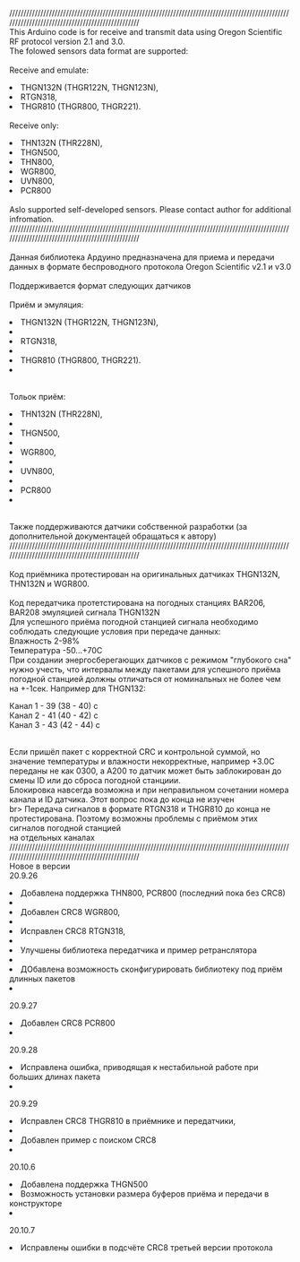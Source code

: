 /////////////////////////////////////////////////////////////////////////////////////////////////////////////////////////////////////////////////<br>
This Arduino code is for receive and transmit data using Oregon Scientific RF protocol version 2.1 and 3.0. <br>
The folowed sensors data format are supported:<br>
<br>
Receive and emulate:<br>
<dl>
<li>THGN132N (THGR122N, THGN123N),<br>
<li>RTGN318,<br>
<li>THGR810 (THGR800, THGR221).<br>
</list>
<br>
Receive only:<br>
<dl>
<li>THN132N (THR228N),<br>
<li>THGN500,<br>
<li>THN800,<br>
<li>WGR800,<br>
<li>UVN800,<br>
<li>PCR800<br>
</list>
<br>
Aslo supported self-developed sensors. Please contact author for additional infromation.<br>
/////////////////////////////////////////////////////////////////////////////////////////////////////////////////////////////////////////////////<br>
<br>
Данная библиотека Ардуино предназначена для приема и передачи данных в формате беспроводного протокола Oregon Scientific v2.1 и v3.0<br>
<br>
Поддерживается формат следующих датчиков<br>
<br>
Приём и эмуляция:<br>
<dl>
<li>THGN132N (THGR122N, THGN123N),<li>
<li>RTGN318,<li>
<li>THGR810 (THGR800, THGR221).<li>
</dl>
<br>
Тольок приём:<br>
<dl>
<li>THN132N (THR228N),<li>
<li>THGN500,<li>
<li>WGR800,<li>
<li>UVN800,<li>
<li>PCR800<li>
</dl>
<br>
Также поддерживаются датчики собственной разработки (за дополнительной документацей обращаться к автору)<br>
/////////////////////////////////////////////////////////////////////////////////////////////////////////////////////////////////////////////////<br>
<br>
Код приёмника протестирован на оригинальных датчиках THGN132N, THN132N и WGR800.<br>
<br>
Код передатчика протетстирована на погодных станциях BAR206, BAR208 эмуляцией сигнала THGN132N<br>
Для успешного приёма погодной станцией сигнала необходимо соблюдать следующие условия при передаче данных:<br>
Влажность 2-98%<br>
Температура -50...+70С<br>
При создании энергосберегающих датчиков с режимом "глубокого сна" нужно учесть, что интервалы между пакетами для успешного приёма погодной станцией 
должны отличаться от номинальных не более чем на +-1сек. Например для THGN132:<br>
<dl>
Канал 1 - 39 (38 - 40) c <br>
Канал 2 - 41 (40 - 42) c<br>
Канал 3 - 43 (42 - 44) c<br>
</dl>
<br>
Если пришёл пакет с корректной CRC и контрольной суммой, но значение температуры и влажности некорректные, например +3.0С переданы не как 0300, а A200
то датчик может быть заблокирован до смены ID или до сброса погодной станциии.<br>
Блокировка навсегда возможна и при неправильном сочетании номера канала и ID датчика. Этот вопрос пока до конца не изучен<br>
br>
Передача сигналов в формате RTGN318 и THGR810 до конца не протестирована. Поэтому возможны проблемы с приёмом этих сигналов погодной станцией<br>
на отдельных каналах<br>
/////////////////////////////////////////////////////////////////////////////////////////////////////////////////////////////////////////////////<br>
Новое в версии<br>
20.9.26 <br>
<dl>
<li>Добавлена поддержка THN800, PCR800 (последний пока без CRC8)<li>
<li>Добавлен CRC8 WGR800,<li>
<li>Исправлен CRC8 RTGN318,<li>
<li>Улучшены библиотека передатчика и пример ретранслятора<li>
<li>ДОбавлена возможность сконфигурировать библиотеку под приём длинных пакетов<li>
</dl>
20.9.27 <br>
<dl>
<li>Добавлен CRC8 PCR800<li>
</dl>
20.9.28 <br>
<dl>
<li>Исправлена ошибка, приводящая к нестабильной работе при больших длинах пакета<li>
</dl>
20.9.29 <br>
<dl>
<li>Исправлен CRC8 THGR810 в приёмнике и передатчики,<li>
<li>Добавлен пример с поиском CRC8<li>
</dl>
20.10.6 <br>
<dl>
<li>Добавлена поддержка THGN500<br>
<li>Возможность установки размера буферов приёма и передачи в конструкторе<li>
</dl>
20.10.7 <br>
<dl>
<li>Исправлены ошибки в подсчёте CRC8 третьей версии протокола
</dl>
